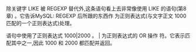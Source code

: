 除关键字 LIKE 被 REGEXP 替代外,这条语句看上去非常像使用
LIKE 的语句(第8章)
。它告诉MySQL: REGEXP 后所跟的东西作
为正则表达式(与文字正文 1000 匹配的一个正则表达式)处理。



语句中使用了正则表达式 1000|2000 。 | 为正则表达式的 OR 操作
符。它表示匹配其中之一,因此 1000 和 2000 都匹配并返回。